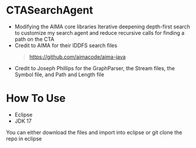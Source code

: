 # CTASearchAgent
- Modifying the AIMA core libraries Iterative deepening depth-first search to customize my search agent and reduce recursive calls for finding a path on the CTA
- Credit to AIMA for their IDDFS search files
  > https://github.com/aimacode/aima-java
- Credit to Joseph Phillips for the GraphParser, the Stream files, the Symbol file, and Path and Length file

# How To Use
- Eclipse
- JDK 17

You can either download the files and import into eclipse or git clone the repo in eclipse
